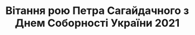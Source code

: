 ﻿---
title: Вітання рою Петра Сагайдачного з Днем Соборності України 2021
---

<youtube id="Kfx5UgZl6NI" />
